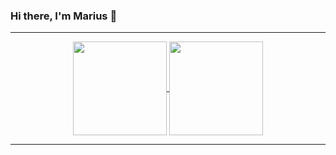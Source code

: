 ### Hi there, I'm Marius 👋

<hr>

<p align=center>
  <a href="https://github.com/marraleks/github-readme-stats" title="Go to Source">
    <img height=150 align="center" src="https://github-readme-stats.vercel.app/api?username=marraleks&show_icons=true&theme=calm">
  </a>
  <a href="https://github.com/marraleks/github-readme-stats">
  <img height=150 align="center" src="https://github-readme-stats.vercel.app/api/top-langs/?username=marraleks&layout=compact&theme=calm" />
  </a>
</p>

<hr>

<!--
**marraleks/marraleks** is a ✨ _special_ ✨ repository because its `README.md` (this file) appears on your GitHub profile.

Here are some ideas to get you started:

- 🔭 I’m currently working on ...
- 🌱 I’m currently learning ...
- 👯 I’m looking to collaborate on ...
- 🤔 I’m looking for help with ...
- 💬 Ask me about ...
- 📫 How to reach me: ...
- 😄 Pronouns: ...
- ⚡ Fun fact: ...
-->
